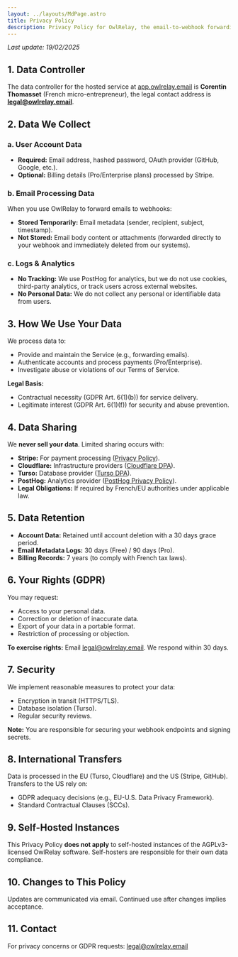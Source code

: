 ```yaml
---
layout: ../layouts/MdPage.astro
title: Privacy Policy
description: Privacy Policy for OwlRelay, the email-to-webhook forwarding service.
---
```


_Last update: 19/02/2025_

## 1. Data Controller
The data controller for the hosted service at [app.owlrelay.email](https://app.owlrelay.email) is **Corentin Thomasset** (French micro-entrepreneur), the legal contact address is **legal@owlrelay.email**.

## 2. Data We Collect
### a. User Account Data
- **Required:** Email address, hashed password, OAuth provider (GitHub, Google, etc.).
- **Optional:** Billing details (Pro/Enterprise plans) processed by Stripe.

### b. Email Processing Data
When you use OwlRelay to forward emails to webhooks:
- **Stored Temporarily:** Email metadata (sender, recipient, subject, timestamp).
- **Not Stored:** Email body content or attachments (forwarded directly to your webhook and immediately deleted from our systems).

### c. Logs & Analytics
- **No Tracking:** We use PostHog for analytics, but we do not use cookies, third-party analytics, or track users across external websites.
- **No Personal Data:** We do not collect any personal or identifiable data from users.

## 3. How We Use Your Data
We process data to:
- Provide and maintain the Service (e.g., forwarding emails).
- Authenticate accounts and process payments (Pro/Enterprise).
- Investigate abuse or violations of our Terms of Service.

**Legal Basis:**
- Contractual necessity (GDPR Art. 6(1)(b)) for service delivery.
- Legitimate interest (GDPR Art. 6(1)(f)) for security and abuse prevention.

## 4. Data Sharing
We **never sell your data**. Limited sharing occurs with:
- **Stripe:** For payment processing ([Privacy Policy](https://stripe.com/privacy)).
- **Cloudflare:** Infrastructure providers ([Cloudflare DPA](https://www.cloudflare.com/cloudflare-customer-dpa/)).
- **Turso:** Database provider ([Turso DPA](https://turso.tech/privacy-policy/)).
- **PostHog:** Analytics provider ([PostHog Privacy Policy](https://posthog.com/privacy)).
- **Legal Obligations:** If required by French/EU authorities under applicable law.

## 5. Data Retention
- **Account Data:** Retained until account deletion with a 30 days grace period.
- **Email Metadata Logs:** 30 days (Free) / 90 days (Pro).
- **Billing Records:** 7 years (to comply with French tax laws).

## 6. Your Rights (GDPR)
You may request:
- Access to your personal data.
- Correction or deletion of inaccurate data.
- Export of your data in a portable format.
- Restriction of processing or objection.

**To exercise rights:** Email legal@owlrelay.email. We respond within 30 days.

## 7. Security
We implement reasonable measures to protect your data:
- Encryption in transit (HTTPS/TLS).
- Database isolation (Turso).
- Regular security reviews.

**Note:** You are responsible for securing your webhook endpoints and signing secrets.

## 8. International Transfers
Data is processed in the EU (Turso, Cloudflare) and the US (Stripe, GitHub). Transfers to the US rely on:
- GDPR adequacy decisions (e.g., EU-U.S. Data Privacy Framework).
- Standard Contractual Clauses (SCCs).

## 9. Self-Hosted Instances
This Privacy Policy **does not apply** to self-hosted instances of the AGPLv3-licensed OwlRelay software. Self-hosters are responsible for their own data compliance.

## 10. Changes to This Policy
Updates are communicated via email. Continued use after changes implies acceptance.

## 11. Contact
For privacy concerns or GDPR requests:
legal@owlrelay.email
